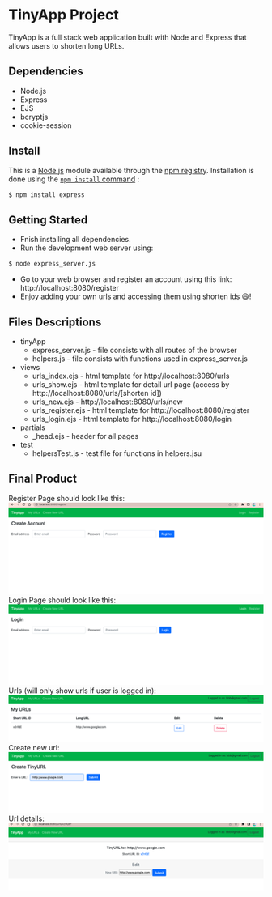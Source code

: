 # TinyApp Project

TinyApp is a full stack web application built with Node and Express that allows users to shorten long URLs.

## Dependencies

- Node.js
- Express
- EJS
- bcryptjs
- cookie-session
## Install

This is a [Node.js](https://nodejs.org/en/) module available through the
[npm registry](https://www.npmjs.com/). Installation is done using the
[`npm install` command](https://docs.npmjs.com/getting-started/installing-npm-packages-locally) :

```sh
$ npm install express
```

## Getting Started

- Fnish installing all dependencies.
- Run the development web server using:
```sh
$ node express_server.js
```
- Go to your web browser and register an account using this link: http://localhost:8080/register
- Enjoy adding your own urls and accessing them using shorten ids 😄!

## Files Descriptions
  - tinyApp
    - express_server.js - file consists with all routes of the browser
    - helpers.js - file consists with functions used in express_server.js
- views
  - urls_index.ejs - html template for http://localhost:8080/urls
  - urls_show.ejs - html template for detail url page (access by http://localhost:8080/urls/[shorten id])
  - urls_new.ejs - http://localhost:8080/urls/new
  - urls_register.ejs - html template for http://localhost:8080/register
  - urls_login.ejs - html template for http://localhost:8080/login
- partials
  - _head.ejs - header for all pages
- test
  - helpersTest.js - test file for functions in helpers.jsu
## Final Product
Register Page should look like this:
!["Register page"](https://github.com/biancafu/tinyapp/blob/master/pics/register%20account.png)
Login Page should look like this:
!["Login page"](https://github.com/biancafu/tinyapp/blob/master/pics/log%20in.png)
Urls (will only show urls if user is logged in):
!["urls page"](https://github.com/biancafu/tinyapp/blob/master/pics/urls%20page.png)
Create new url:
!["new url page"](https://github.com/biancafu/tinyapp/blob/master/pics/adding%20new%20url.png)
Url details:
!["url detail page"](https://github.com/biancafu/tinyapp/blob/master/pics/url%20detail%20page.png)


